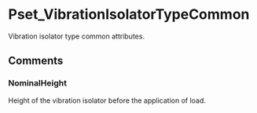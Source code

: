 # Pset_VibrationIsolatorTypeCommon

Vibration isolator type common attributes.
<!-- end of short definition -->



## Comments

### NominalHeight

Height of the vibration isolator before the application of load.

